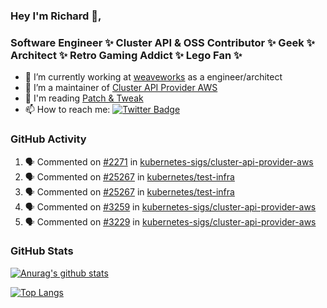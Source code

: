 ### Hey I'm Richard 👋, 

<h3 align="left">Software Engineer ✨ Cluster API & OSS Contributor ✨ Geek ✨ Architect ✨ Retro Gaming Addict ✨ Lego Fan ✨</h3>

- 🔭 I’m currently working at [weaveworks](https://github.com/weaveworks) as a engineer/architect
- 👯 I’m a maintainer of [Cluster API Provider AWS](https://github.com/kubernetes-sigs/cluster-api-provider-aws)
- 💬 I'm reading [Patch & Tweak](https://bjooks.com/products/patch-tweak-exploring-modular-synthesis)
- 📫 How to reach me: [![Twitter Badge](https://img.shields.io/badge/-@fruit_case-00acee?style=flat&logo=Twitter&logoColor=white)](https://twitter.com/intent/follow?screen_name=fruit_case "Follow on Twitter")

### GitHub Activity 

<!--START_SECTION:activity-->
1. 🗣 Commented on [#2271](https://github.com/kubernetes-sigs/cluster-api-provider-aws/issues/2271) in [kubernetes-sigs/cluster-api-provider-aws](https://github.com/kubernetes-sigs/cluster-api-provider-aws)
2. 🗣 Commented on [#25267](https://github.com/kubernetes/test-infra/issues/25267) in [kubernetes/test-infra](https://github.com/kubernetes/test-infra)
3. 🗣 Commented on [#25267](https://github.com/kubernetes/test-infra/issues/25267) in [kubernetes/test-infra](https://github.com/kubernetes/test-infra)
4. 🗣 Commented on [#3259](https://github.com/kubernetes-sigs/cluster-api-provider-aws/issues/3259) in [kubernetes-sigs/cluster-api-provider-aws](https://github.com/kubernetes-sigs/cluster-api-provider-aws)
5. 🗣 Commented on [#3229](https://github.com/kubernetes-sigs/cluster-api-provider-aws/issues/3229) in [kubernetes-sigs/cluster-api-provider-aws](https://github.com/kubernetes-sigs/cluster-api-provider-aws)
<!--END_SECTION:activity-->

### GitHub Stats

[![Anurag's github stats](https://github-readme-stats.vercel.app/api?username=richardcase&count_private=true&show_icons=true)](https://github.com/anuraghazra/github-readme-stats)

[![Top Langs](https://github-readme-stats.vercel.app/api/top-langs/?username=richardcase&hide=html&layout=compact)](https://github.com/anuraghazra/github-readme-stats)
